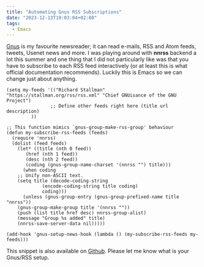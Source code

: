 ```yaml
---
title: "Automating Gnus RSS Subscriptions"
date: "2023-12-13T19:03:04+02:00"
tags:
  - Emacs
---
```

[Gnus](https://www.gnu.org/software/emacs/manual/html_node/gnus/) is my
favourite newsreader; it can read e-mails, RSS and Atom feeds, tweets, Usenet
news and more. I was playing around with **nnrss** backend a lot this summer
and one thing that I did not particularly like was that you have to subscribe
to each RSS feed interactively (or at least this is what official
documentation recommends). Luckily this is Emacs so we can change just about
anything.

```emacs-lisp
(setq my-feeds '(("Richard Stallman" "https://stallman.org/rss/rss.xml" "Chief GNUisance of the GNU Project")
                ;; Define other feeds right here (title url description)
		 ))

;; This function mimics `gnus-group-make-rss-group' behaviour
(defun my-subscribe-rss-feeds (feeds)
  (require 'nnrss)
  (dolist (feed feeds)
    (let* ((title (nth 0 feed))
	   (href (nth 1 feed))
	   (desc (nth 2 feed))
	   (coding (gnus-group-name-charset '(nnrss "") title)))
      (when coding
	;; Unify non-ASCII text.
	(setq title (decode-coding-string
		     (encode-coding-string title coding)
		     coding)))
      (unless (gnus-group-entry (gnus-group-prefixed-name title "nnrss"))
	(gnus-group-make-group title '(nnrss ""))
	(push (list title href desc) nnrss-group-alist)
	(message "Group %s added" title)
	(nnrss-save-server-data nil)))))

(add-hook 'gnus-setup-news-hook (lambda () (my-subscribe-rss-feeds my-feeds)))
```

This snippet is also available on [Github](https://gist.github.com/kubajecminek/83cb82969acd9ec3e0a773a54cad2d13). Please let me know what is your Gnus/RSS setup.